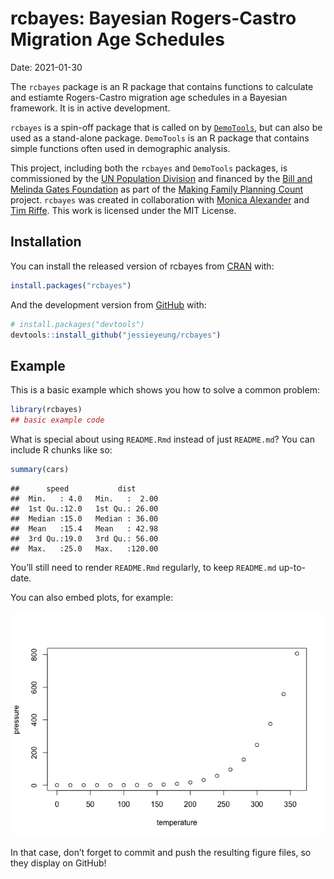 
# rcbayes: Bayesian Rogers-Castro Migration Age Schedules

Date: 2021-01-30

The `rcbayes` package is an R package that contains functions to
calculate and estiamte Rogers-Castro migration age schedules in a
Bayesian framework. It is in active development.

`rcbayes` is a spin-off package that is called on by
[`DemoTools`](https://github.com/timriffe/DemoTools/), but can also be
used as a stand-alone package. `DemoTools` is an R package that contains
simple functions often used in demographic analysis.

This project, including both the `rcbayes` and `DemoTools` packages, is
commissioned by the [UN Population
Division](http://www.un.org/en/development/desa/population/) and
financed by the [Bill and Melinda Gates
Foundation](https://www.gatesfoundation.org/) as part of the [Making
Family Planning
Count](http://www.un.org/en/development/desa/population/projects/making-family-planning-count/index.shtml)
project. `rcbayes` was created in collaboration with [Monica
Alexander](https://www.monicaalexander.com/) and [Tim
Riffe](https://github.com/timriffe/). This work is licensed under the
MIT License.

## Installation

You can install the released version of rcbayes from
[CRAN](https://CRAN.R-project.org) with:

``` r
install.packages("rcbayes")
```

And the development version from [GitHub](https://github.com/) with:

``` r
# install.packages("devtools")
devtools::install_github("jessieyeung/rcbayes")
```

## Example

This is a basic example which shows you how to solve a common problem:

``` r
library(rcbayes)
## basic example code
```

What is special about using `README.Rmd` instead of just `README.md`?
You can include R chunks like so:

``` r
summary(cars)
```

    ##      speed           dist       
    ##  Min.   : 4.0   Min.   :  2.00  
    ##  1st Qu.:12.0   1st Qu.: 26.00  
    ##  Median :15.0   Median : 36.00  
    ##  Mean   :15.4   Mean   : 42.98  
    ##  3rd Qu.:19.0   3rd Qu.: 56.00  
    ##  Max.   :25.0   Max.   :120.00

You’ll still need to render `README.Rmd` regularly, to keep `README.md`
up-to-date.

You can also embed plots, for example:

![](README_files/figure-gfm/pressure-1.png)<!-- -->

In that case, don’t forget to commit and push the resulting figure
files, so they display on GitHub\!

